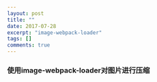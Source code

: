 ```yaml
---
layout: post
title: ""
date: 2017-07-28
excerpt: "image-webpack-loader"
tags: []
comments: true
---
```

### 使用image-webpack-loader对图片进行压缩

